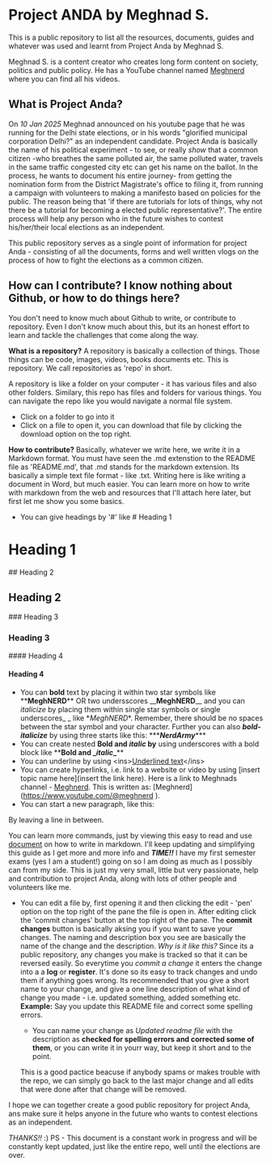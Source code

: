 # Project ANDA by Meghnad S.
This is a public repository to list all the resources, documents, guides and whatever was used and learnt from Project Anda by Meghnad S.

Meghnad S. is a content creator who creates long form content on society, politics and public policy. He has a YouTube channel named [Meghnerd](https://www.youtube.com/@meghnerd) where you can find all his videos. 

## What is Project Anda?
On *10 Jan 2025* Meghnad announced on his youtube page that he was running for the Delhi state elections, or in his words "glorified municipal corporation Delhi?" as an independent candidate. 
Project Anda is basically the name of his political experiment - to see, or really *show* that a common citizen -who breathes the  same polluted air, the same polluted water, travels in the same traffic congested city etc can get his name on the ballot. 
In the process, he wants to document his entire journey- from getting the nomination form from the District Magistrate's office to filing it, from running a campaign with volunteers to making a manifesto based on policies for the public. The reason being that 'if there are tutorials for lots of things, why not there be a tutorial for becoming a elected public representative?'. The entire process will help any person who in the future wishes to contest his/her/their local elections as an independent.

This public repository serves as a single point of information for project Anda - consisting of all the documents, forms and well written vlogs on the process of how to fight the elections as a common citizen.
## How can I contribute? I know nothing about Github, or how to do things here?
You don't need to know much about Github to write, or contribute to repository. Even I don't know much about this, but its an honest effort to learn and tackle the challenges that come along the way.

**What is a repository?**
A repository is basically a collection of things. Those things can be code, images, videos, books documents etc. This is repository. We call repositories as 'repo' in short.

A repository is like a folder on your computer - it has various files and also other folders. Similary, this repo has files and folders for various things. You can navigate the repo like you would navigate a normal file system. 
- Click on a folder to go into it
- Click on a file to open it, you can download that file by clicking the download option on the top right.
 
**How to contribute?**
Basically, whatever we write here, we write it in a Markdown format. You must have seen the .md extenstion to the README file as 'README.md', that .md stands for the markdown extension. Its basically a simple text file format - like .txt. Writing here is like writing a document in Word, but much easier.
You can learn more on how to write with markdown from the web and resources that I'll attach here later, but first let me show you some basics.

- You can give headings by '#' like
\# Heading 1
# Heading 1
\#\# Heading 2
## Heading 2
\#\#\# Heading 3
### Heading 3
\#\#\#\# Heading 4
#### Heading 4
- You can **bold** text by placing it within two star symbols like  \*\***MeghNERD**\*\*  OR two undersscores \_\___MeghNERD__\_\_
  and you can *italicize* by placing them within single star symbols or single underscores\_  \_ like \**MeghNERD*\*. Remember,
  there should be no spaces between the star symbol and your character.
  Further you can also ***bold-italicize*** by using three starts like this: \*\*\****NerdArmy***\*\*\*
- You can create nested **Bold and _italic_ by** using underscores with a bold block like \*\***Bold and \__italic_\_**\*\*
- You can underline by using \<ins><ins>Underlined text</ins>\</ins>
- You can create hyperlinks, i.e. link to a website or video by using \[insert topic name here\]\(insert the link here\). Here is a link to Meghnads channel - [Meghnerd](https://www.youtube.com/@meghnerd). This is written as: \[Meghnerd\]\(https://www.youtube.com/@meghnerd \).
- You can start a new paragraph, like this:

By leaving a line in between.

You can learn more commands, just by viewing this easy to read and use [document](https://docs.github.com/en/get-started/writing-on-github/getting-started-with-writing-and-formatting-on-github/basic-writing-and-formatting-syntax) on how to write in markdown. I'll keep updating and simplifying this guide as I get more and more info and ***TIME!!*** I have my first semester exams (yes I am a student!) going on so I am doing as much as I possibly can from my side. This is just my very small, little but very passionate, help and contribution to project Anda, along with lots of other people and volunteers like me.

- You can edit a file by, first opening it and then clicking the edit - 'pen' option on the top right of the pane the file is open in. After editing click the
  'commit changes' button at the top right of the pane. The **commit changes** button is basically aksing you if you want to
  save your changes. The naming and description box you see are basically the name of the change and the description.
  *Why is it like this?* Since its a public repository, any changes you make is tracked so that it can be reversed easily. So
  everytime you *commit a change* it enters the change into a a **log** or **register**. It's done so its easy to track changes
  and undo them if anything goes wrong. Its recommended that you give a short name to your change, and give a one line description
  of what kind of change you made - i.e. updated something, added something etc.
  **Example:** Say you update this README file and correct some spelling errors.
  - You can name your change as *Updated readme file* with the description as **checked for spelling errors and corrected some of them**, or you can write it in yourr way, but
    keep it short and to the point.
    
  This is a good pactice beacuse if anybody spams or makes trouble with the repo, we can simply go back to the last major change and all edits that were done after that change
  will be removed.

I hope we can together create a good public repository for project Anda, ans make sure it helps anyone in the future who wants to contest elections as an independent.

*THANKS!!* :\)
PS - This document is a constant work in progress and will be constantly kept updated, just like the entire repo, well until the elections are over.
